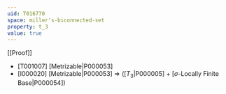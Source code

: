 ```yaml
---
uid: T016770
space: miller's-biconnected-set
property: t_3
value: true
---
```

[[Proof]]

* [T001007] [Metrizable|P000053]
* [I000020] [Metrizable|P000053] => ([$T_3$|P000005] + [$\sigma$-Locally Finite Base|P000054])

